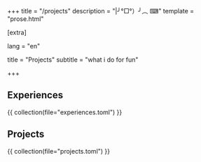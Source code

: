 +++
title = "/projects"
description = "|╯°□°）╯︵ ⌨"
template = "prose.html"

[extra]

lang = "en"

title = "Projects"
subtitle = "what i do for fun"

+++

## Experiences
{{ collection(file="experiences.toml") }}

## Projects
{{ collection(file="projects.toml") }}